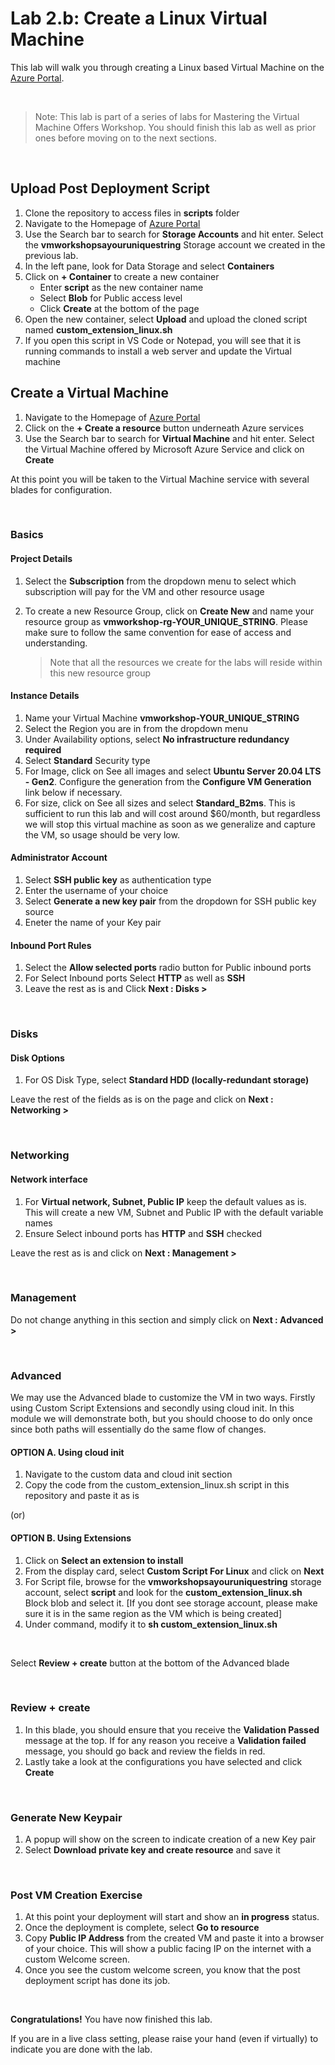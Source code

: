 # Lab 2.b: Create a Linux Virtual Machine 

This lab will walk you through creating a Linux based Virtual Machine on the [Azure Portal](https://portal.azure.com/#home).

<br />

> Note: This lab is part of a series of labs for Mastering the Virtual Machine Offers Workshop. You should finish this lab as well as prior ones before moving on to the next sections.

<br>

## Upload Post Deployment Script
1. Clone the repository to access files in **scripts** folder
1. Navigate to the Homepage of [Azure Portal](https://portal.azure.com/#home) 
1. Use the Search bar to search for **Storage Accounts** and hit enter. Select the **vmworkshopsayouruniquestring** Storage account we created in the previous lab.
1. In the left pane, look for Data Storage and select **Containers**
1. Click on **+ Container** to create a new container
    - Enter **script** as the new container name
    - Select **Blob** for Public access level
    - Click **Create** at the bottom of the page
1. Open the new container, select **Upload** and upload the cloned script named **custom_extension_linux.sh** 
1. If you open this script in VS Code or Notepad, you will see that it is running commands to install a web server and update the Virtual machine

## Create a Virtual Machine
1. Navigate to the Homepage of [Azure Portal](https://portal.azure.com/#home)
1. Click on the **+ Create a resource** button underneath Azure services
1. Use the Search bar to search for **Virtual Machine** and hit enter. Select the Virtual Machine offered by Microsoft Azure Service and click on **Create**

At this point you will be taken to the Virtual Machine service with several blades for configuration.

<br>

### Basics

#### Project Details

1. Select the **Subscription** from the dropdown menu to select which subscription will pay for the VM and other resource usage
1. To create a new Resource Group, click on **Create New** and name your resource group as **vmworkshop-rg-YOUR_UNIQUE_STRING**. Please make sure to follow the same convention for ease of access and understanding. 

    > Note that all the resources we create for the labs will reside within this new resource group

#### Instance Details

1. Name your Virtual Machine **vmworkshop-YOUR_UNIQUE_STRING**
1. Select the Region you are in from the dropdown menu
1. Under Availability options, select **No infrastructure redundancy required**
1. Select **Standard** Security type
1. For Image, click on See all images and select **Ubuntu Server 20.04 LTS - Gen2**. Configure the generation from the **Configure VM Generation** link below if necessary.
1. For size, click on See all sizes and select **Standard_B2ms**. This is sufficient to run this lab and will cost around $60/month, but regardless we will stop this virtual machine as soon as we generalize and capture the VM, so usage should be very low.

#### Administrator Account
1. Select **SSH public key** as authentication type
1. Enter the username of your choice
1. Select **Generate a new key pair** from the dropdown for SSH public key source
1. Eneter the name of your Key pair  

#### Inbound Port Rules

1. Select the **Allow selected ports** radio button for Public inbound ports
1. For Select Inbound ports Select **HTTP** as well as **SSH**
1. Leave the rest as is and Click **Next : Disks >** 

<br>


### Disks

#### Disk Options
1. For OS Disk Type, select **Standard HDD (locally-redundant storage)**

Leave the rest of the fields as is on the page and click on **Next : Networking >**

<br>

### Networking
#### Network interface
1. For **Virtual network, Subnet, Public IP** keep the default values as is. This will create a new VM, Subnet and Public IP with the default variable names
1. Ensure Select inbound ports has **HTTP** and **SSH** checked

Leave the rest as is and click on **Next : Management >**

<br>

### Management

Do not change anything in this section and simply click on **Next : Advanced >**

<br>

### Advanced
We may use the Advanced blade to customize the VM in two ways. Firstly using Custom Script Extensions and secondly using cloud init.
In this module we will demonstrate both, but you should choose to do only once since both paths will essentially do the same flow of changes.

#### OPTION A. Using cloud init
1. Navigate to the custom data and cloud init section
1. Copy the code from the custom_extension_linux.sh script in this repository and paste it as is

(or)

#### OPTION B. Using Extensions
1. Click on **Select an extension to install**
1. From the display card, select **Custom Script For Linux** and click on **Next**
1. For Script file, browse for the **vmworkshopsayouruniquestring** storage account, select **script** and look for the **custom_extension_linux.sh** Block blob and select it. [If you dont see storage account, please make sure it is in the same region as the VM which is being created]
1. Under command, modify it to **sh custom_extension_linux.sh**

<br>

Select **Review + create** button at the bottom of the Advanced blade

<br>

### Review + create
1. In this blade, you should ensure that you receive the **Validation Passed** message at the top. If for any reason you receive a **Validation failed** message, you should go back and review the fields in red.
1. Lastly take a look at the configurations you have selected and click **Create**

<br>

### Generate New Keypair
1. A popup will show on the screen to indicate creation of a new Key pair
1. Select **Download private key and create resource** and save it

<br>

### Post VM Creation Exercise
1. At this point your deployment will start and show an **in progress** status. 
1. Once the deployment is complete, select **Go to resource**
1. Copy **Public IP Address** from the created VM and paste it into a browser of your choice. This will show a public facing IP on the internet with a custom Welcome screen. 
1. Once you see the custom welcome screen, you know that the post deployment script has done its job. 


<br>

**Congratulations!** You have now finished this lab.

If you are in a live class setting, please raise your hand (even if virtually) to indicate you are done with the lab.
